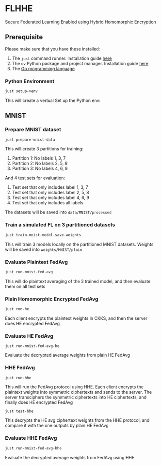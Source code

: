 # FLHHE

Secure Federated Learning Enabled using [Hybrid Homomorphic Encryption](https://github.com/KAIST-CryptLab/RtF-Transciphering)

## Prerequisite

Please make sure that you have these installed:

1. The `just` command runner. Installation guide [here](https://github.com/casey/just?tab=readme-ov-file#installation)
2. The `uv` Python package and project manager. Installation guide [here](https://github.com/astral-sh/uv?tab=readme-ov-file#installation)
3. The [Go programming language](https://go.dev/doc/install)

### Python Environment

```bash
just setup-venv
```

This will create a vertual Set up the Python env:

## MNIST

### Prepare MNIST dataset

```bash
just prepare-mnist-data
```

This will create 3 partitions for training:

1. Partition 1: No labels 1, 3, 7
1. Partition 2: No labels 2, 5, 8
1. Partition 3: No labels 4, 6, 9

And 4 test sets for evaluation:

1. Test set that only includes label 1, 3, 7
1. Test set that only includes label 2, 5, 8
1. Test set that only includes label 4, 6, 9
1. Test set that only includes all labels

The datasets will be saved into `data/MNIST/processed`

### Train a simulated FL on 3 partitioned datasets

```sh
just train-mnist-model-save-weights
```

This will train 3 models locally on the partitioned MNIST datasets. Weights will be saved into `weights/MNIST/plain`

### Evaluate Plaintext FedAvg

```sh
just run-mnist-fed-avg
```

This will do plaintext averaging of the 3 trained model, and then evaluate them on all test sets

### Plain Homomorphic Encrypted FedAvg

```sh
just run-he
```

Each client encrypts the plaintext weights in CKKS, and then the server does HE encrypted FedAvg

### Evaluate HE FedAvg

```ssh
just run-mnist-fed-avg-he
```

Evaluate the decrypted average weights from plain HE FedAvg

### HHE FedAvg

```ssh
just run-hhe
```

This will run the FedAvg protocol using HHE. Each client encrypts the plaintext weights into symmetric ciphertexts and sends to the server. The server transciphers the symmetric ciphertexts into HE ciphertexts, and finally does HE encrypted FedAvg

```sh
just test-hhe
```

This decrypts the HE avg ciphertext weights from the HHE protocol, and compare it with the one outputs by plain HE FedAvg

### Evaluate HHE FedAvg

```sh
just run-mnist-fed-avg-hhe
```

Evaluate the decrypted average weights from FedAvg using HHE
